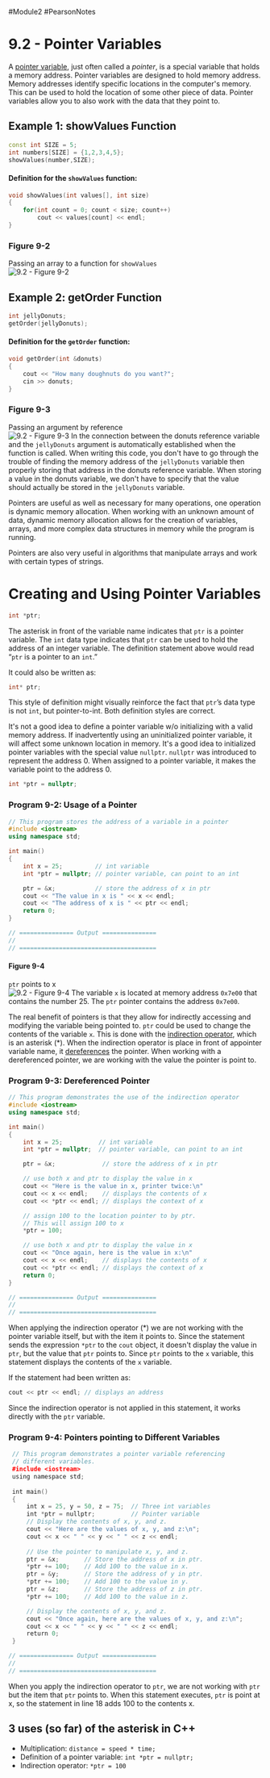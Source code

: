 #Module2 #PearsonNotes 
# 9.2 - Pointer Variables
A <u>pointer variable</u>, just often called a *pointer*, is a special variable that holds a memory address. Pointer variables are designed to hold memory address.
Memory addresses identify specific locations in the computer's memory.
This can be used to hold the location of some other piece of data.
Pointer variables allow you to also work with the data that they point to.

## Example 1: showValues Function
```c++
const int SIZE = 5;
int numbers[SIZE] = {1,2,3,4,5};
showValues(number,SIZE);
```

#### Definition for the `showValues` function:
```c++
void showValues(int values[], int size)
{
	for(int count = 0; count < size; count++)
		cout << values[count] << endl;
}
```

### Figure 9-2
Passing an array to a function for `showValues` <br />
![9.2 - Figure 9-2](/Module%202/Pearson%20Notes/9.2%20Photos/9.2%20-%20Figure%209-2.png)

## Example 2: getOrder Function
```c++
int jellyDonuts;
getOrder(jellyDonuts);
```

#### Definition for the `getOrder` function:
```c++
void getOrder(int &donuts)
{
	cout << "How many doughnuts do you want?";
	cin >> donuts;
}
```

### Figure 9-3
Passing an argument by reference <br />
![9.2 - Figure 9-3](/Module%202/Pearson%20Notes/9.2%20Photos/9.2%20-%20Figure%209-3.png)
In the connection between the donuts reference variable and the `jellyDonuts` argument is automatically established when the function is called. When writing this code, you don't have to go through the trouble of finding the memory address of the `jellyDonuts`  variable then properly storing that address in the donuts reference variable.
When storing a value in the donuts variable, we don't have to specify that the value should actually be stored in the `jellyDonuts` variable.

Pointers are useful as well as necessary for many operations, one operation is dynamic memory allocation.
When working with an unknown amount of data, dynamic memory allocation allows for the creation of variables, arrays, and more complex data structures in memory while the program is running.

Pointers are also very useful in algorithms that manipulate arrays and work with certain types of strings.
# Creating and Using Pointer Variables
```c++
int *ptr;
```
The asterisk in front of the variable name indicates that `ptr` is a pointer variable. The `int` data type indicates that `ptr` can be used to hold the address of an integer variable. The definition statement above would read “`ptr` is a pointer to an `int`.”

It could also be written as:
```c++
int* ptr;
```
This style of definition might visually reinforce the fact that `ptr`’s data type is not `int`, but pointer-to-int. Both definition styles are correct.

It's not a good idea to define a pointer variable w/o initializing with a valid memory address. If inadvertently using an uninitialized pointer variable, it will affect some unknown location in memory. It's a good idea to initialized pointer variables with the special value `nullptr`.
`nullptr` was introduced to represent the address 0. When assigned to a pointer variable, it makes the variable point to the address 0.
```c++
int *ptr = nullptr;
```

### Program 9-2: Usage of a Pointer
```c++
// This program stores the address of a variable in a pointer
#include <iostream>
using namespace std;

int main()
{
	int x = 25;         // int variable
	int *ptr = nullptr; // pointer variable, can point to an int

	ptr = &x;           // store the address of x in ptr
	cout << "The value in x is " << x << endl;
	cout << "The address of x is " << ptr << endl;
	return 0;
}

// =============== Output ===============
// 
// ======================================
```

#### Figure 9-4
`ptr` points to x <br />
![9.2 - Figure 9-4](/Module%202/Pearson%20Notes/9.2%20Photos/9.2%20-%20Figure%209-4.png)
The variable `x` is located at memory address `0x7e00` that contains the number 25.
The `ptr` pointer contains the address `0x7e00`.

The real benefit of pointers is that they allow for indirectly accessing and modifying the variable being pointed to. `ptr` could be used to change the contents of the variable `x`. This is done with the <u>indirection operator</u>, which is an asterisk (\*). 
When the indirection operator is place in front of appointer variable name, it <u>dereferences</u> the pointer. When working with a dereferenced pointer, we are working with the value the pointer is point to.

### Program 9-3: Dereferenced Pointer
```c++
// This program demonstrates the use of the indirection operator
#include <iostream>
using namespace std;

int main()
{
	int x = 25;          // int variable
	int *ptr = nullptr;  // pointer variable, can point to an int

	ptr = &x;             // store the address of x in ptr

	// use both x and ptr to display the value in x
	cout << "Here is the value in x, printer twice:\n"
	cout << x << endl;    // displays the contents of x
	cout << *ptr << endl; // displays the context of x

	// assign 100 to the location pointer to by ptr.
	// This will assign 100 to x
	*ptr = 100;

	// use both x and ptr to display the value in x
	cout << "Once again, here is the value in x:\n"
	cout << x << endl;    // displays the contents of x
	cout << *ptr << endl; // displays the context of x
	return 0;
}

// =============== Output ===============
//
// ======================================
```

When applying the indirection operator (\*) we are not working with the pointer variable itself, but with the item it points to. Since the statement sends the expression `*ptr` to the `cout` object, it doesn't display the value in `ptr`, but the value that `ptr` points to. Since `ptr` points to the `x` variable, this statement displays the contents of the `x` variable.

If the statement had been written as:
```c++
cout << ptr << endl; // displays an address
```
Since the indirection operator is not applied in this statement, it works directly with the `ptr` variable.

### Program 9-4: Pointers pointing to Different Variables
```c++
 // This program demonstrates a pointer variable referencing
 // different variables.
 #include <iostream>
 using namespace std;
 
 int main()
 {
     int x = 25, y = 50, z = 75;  // Three int variables
     int *ptr = nullptr;          // Pointer variable
     // Display the contents of x, y, and z.
     cout << "Here are the values of x, y, and z:\n";
     cout << x << " " << y << " " << z << endl;
     
     // Use the pointer to manipulate x, y, and z.
     ptr = &x;       // Store the address of x in ptr.
     *ptr += 100;    // Add 100 to the value in x.
     ptr = &y;       // Store the address of y in ptr.
     *ptr += 100;    // Add 100 to the value in y.
     ptr = &z;       // Store the address of z in ptr.
     *ptr += 100;    // Add 100 to the value in z.

     // Display the contents of x, y, and z.
     cout << "Once again, here are the values of x, y, and z:\n";
     cout << x << " " << y << " " << z << endl;
     return 0;
 }

// =============== Output ===============
//
// ======================================
```

When you apply the indirection operator to `ptr`, we are not working with `ptr` but the item that `ptr` points to. When this statement executes, `ptr` is point at x, so the statement in line 18 adds 100 to the contents x.

## 3 uses (so far) of the asterisk in C++
- Multiplication: `distance = speed * time;`
- Definition of a pointer variable: `int *ptr = nullptr;`
- Indirection operator: `*ptr = 100`
